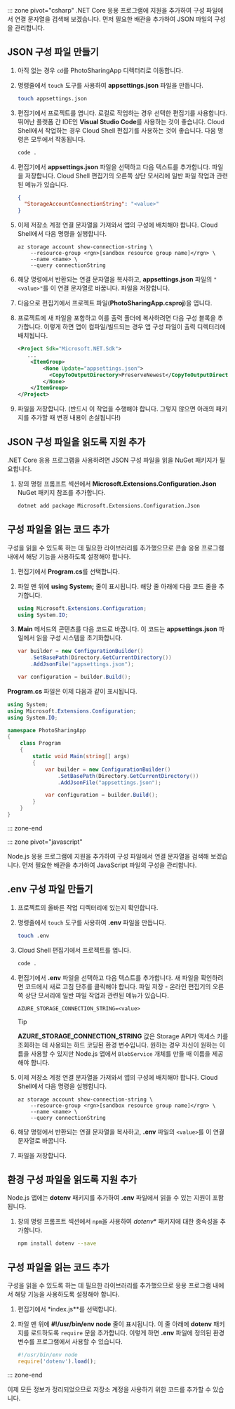 ::: zone pivot="csharp" .NET Core 응용 프로그램에 지원을 추가하여 구성 파일에서 연결 문자열을 검색해 보겠습니다. 먼저 필요한 배관을 추가하여 JSON 파일의 구성을 관리합니다.

## <a name="create-a-json-configuration-file"></a>JSON 구성 파일 만들기

1. 아직 없는 경우 `cd`를 PhotoSharingApp 디렉터리로 이동합니다.

1. 명령줄에서 `touch` 도구를 사용하여 **appsettings.json** 파일을 만듭니다.

    ```bash
    touch appsettings.json
    ```

1. 편집기에서 프로젝트를 엽니다. 로컬로 작업하는 경우 선택한 편집기를 사용합니다. 뛰어난 플랫폼 간 IDE인 **Visual Studio Code**를 사용하는 것이 좋습니다. Cloud Shell에서 작업하는 경우 Cloud Shell 편집기를 사용하는 것이 좋습니다. 다음 명령은 모두에서 작동됩니다.

    ```bash
    code .
    ```

1. 편집기에서 **appsettings.json** 파일을 선택하고 다음 텍스트를 추가합니다. 파일을 저장합니다. Cloud Shell 편집기의 오른쪽 상단 모서리에 일반 파일 작업과 관련된 메뉴가 있습니다.

    ```json
    {
      "StorageAccountConnectionString": "<value>"
    }
    ```

1. 이제 저장소 계정 연결 문자열을 가져와서 앱의 구성에 배치해야 합니다. Cloud Shell에서 다음 명령을 실행합니다.

    ```azurecli
    az storage account show-connection-string \
        --resource-group <rgn>[sandbox resource group name]</rgn> \
        --name <name> \
        --query connectionString
    ```

1. 해당 명령에서 반환되는 연결 문자열을 복사하고, **appsettings.json** 파일의 `"<value>"`를 이 연결 문자열로 바꿉니다. 파일을 저장합니다.

1. 다음으로 편집기에서 프로젝트 파일(**PhotoSharingApp.csproj**)을 엽니다.

1. 프로젝트에 새 파일을 포함하고 이를 출력 폴더에 복사하려면 다음 구성 블록을 추가합니다. 이렇게 하면 앱이 컴파일/빌드되는 경우 앱 구성 파일이 출력 디렉터리에 배치됩니다.

    ```xml
    <Project Sdk="Microsoft.NET.Sdk">
       ...
        <ItemGroup>
            <None Update="appsettings.json">
              <CopyToOutputDirectory>PreserveNewest</CopyToOutputDirectory>
            </None>
        </ItemGroup>
    </Project>
    ```

1. 파일을 저장합니다. (반드시 이 작업을 수행해야 합니다. 그렇지 않으면 아래의 패키지를 추가할 때 변경 내용이 손실됩니다!)

## <a name="add-support-to-read-a-json-configuration-file"></a>JSON 구성 파일을 읽도록 지원 추가

.NET Core 응용 프로그램을 사용하려면 JSON 구성 파일을 읽을 NuGet 패키지가 필요합니다.

1. 창의 명령 프롬프트 섹션에서 **Microsoft.Extensions.Configuration.Json** NuGet 패키지 참조를 추가합니다.

    ```bash
    dotnet add package Microsoft.Extensions.Configuration.Json
    ```

## <a name="add-code-to-read-the-configuration-file"></a>구성 파일을 읽는 코드 추가

구성을 읽을 수 있도록 하는 데 필요한 라이브러리를 추가했으므로 콘솔 응용 프로그램 내에서 해당 기능을 사용하도록 설정해야 합니다.

1. 편집기에서 **Program.cs**를 선택합니다.

1. 파일 맨 위에 **using System;** 줄이 표시됩니다. 해당 줄 아래에 다음 코드 줄을 추가합니다.

    ```csharp
    using Microsoft.Extensions.Configuration;
    using System.IO;
    ```

1. **Main** 메서드의 콘텐츠를 다음 코드로 바꿉니다. 이 코드는 **appsettings.json** 파일에서 읽을 구성 시스템을 초기화합니다.

    ```csharp
    var builder = new ConfigurationBuilder()
        .SetBasePath(Directory.GetCurrentDirectory())
        .AddJsonFile("appsettings.json");

    var configuration = builder.Build();
    ```

**Program.cs** 파일은 이제 다음과 같이 표시됩니다.

```csharp
using System;
using Microsoft.Extensions.Configuration;
using System.IO;

namespace PhotoSharingApp
{
    class Program
    {
        static void Main(string[] args)
        {
            var builder = new ConfigurationBuilder()
                .SetBasePath(Directory.GetCurrentDirectory())
                .AddJsonFile("appsettings.json");

            var configuration = builder.Build();
        }
    }
}
```

::: zone-end

::: zone pivot="javascript"

Node.js 응용 프로그램에 지원을 추가하여 구성 파일에서 연결 문자열을 검색해 보겠습니다. 먼저 필요한 배관을 추가하여 JavaScript 파일의 구성을 관리합니다.

## <a name="create-a-env-configuration-file"></a>.env 구성 파일 만들기

1. 프로젝트의 올바른 작업 디렉터리에 있는지 확인합니다.

1. 명령줄에서 `touch` 도구를 사용하여 **.env** 파일을 만듭니다.

    ```bash
    touch .env
    ```

1. Cloud Shell 편집기에서 프로젝트를 엽니다.

    ```bash
    code .
    ```

1. 편집기에서 **.env** 파일을 선택하고 다음 텍스트를 추가합니다. 새 파일을 확인하려면 코드에서 새로 고침 단추를 클릭해야 합니다. 파일 저장 - 온라인 편집기의 오른쪽 상단 모서리에 일반 파일 작업과 관련된 메뉴가 있습니다.

    ```
    AZURE_STORAGE_CONNECTION_STRING=<value>
    ```

    > [!TIP]
    > **AZURE_STORAGE_CONNECTION_STRING** 값은 Storage API가 액세스 키를 조회하는 데 사용되는 하드 코딩된 환경 변수입니다. 원하는 경우 자신이 원하는 이름을 사용할 수 있지만 Node.js 앱에서 `BlobService` 개체를 만들 때 이름을 제공해야 합니다.

1. 이제 저장소 계정 연결 문자열을 가져와서 앱의 구성에 배치해야 합니다. Cloud Shell에서 다음 명령을 실행합니다.

    ```azurecli
    az storage account show-connection-string \
        --resource-group <rgn>[sandbox resource group name]</rgn> \
        --name <name> \
        --query connectionString
    ```

1. 해당 명령에서 반환되는 연결 문자열을 복사하고, **.env** 파일의 `<value>`를 이 연결 문자열로 바꿉니다.

1. 파일을 저장합니다.

## <a name="add-support-to-read-an-environment-configuration-file"></a>환경 구성 파일을 읽도록 지원 추가

Node.js 앱에는 **dotenv** 패키지를 추가하여 **.env** 파일에서 읽을 수 있는 지원이 포함됩니다.

1. 창의 명령 프롬프트 섹션에서 `npm`을 사용하여 *dotenv** 패키지에 대한 종속성을 추가합니다.

    ```bash
    npm install dotenv --save
    ```

## <a name="add-code-to-read-the-configuration-file"></a>구성 파일을 읽는 코드 추가

구성을 읽을 수 있도록 하는 데 필요한 라이브러리를 추가했으므로 응용 프로그램 내에서 해당 기능을 사용하도록 설정해야 합니다.

1. 편집기에서 *index.js**를 선택합니다.

1. 파일 맨 위에 **#!/usr/bin/env node** 줄이 표시됩니다. 이 줄 아래에 **dotenv** 패키지를 로드하도록 `require` 문을 추가합니다. 이렇게 하면 **.env** 파일에 정의된 환경 변수를 프로그램에서 사용할 수 있습니다.

    ```javascript
    #!/usr/bin/env node
    require('dotenv').load();

    ```
::: zone-end

이제 모든 정보가 정리되었으므로 저장소 계정을 사용하기 위한 코드를 추가할 수 있습니다.